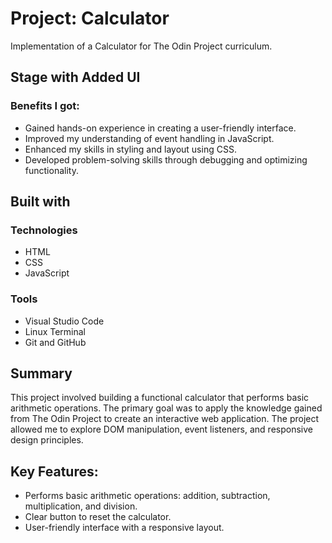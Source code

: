 # Project: Calculator
Implementation of a Calculator for The Odin Project curriculum.

## Stage with Added UI
### Benefits I got:
+ Gained hands-on experience in creating a user-friendly interface.
+ Improved my understanding of event handling in JavaScript.
+ Enhanced my skills in styling and layout using CSS.
+ Developed problem-solving skills through debugging and optimizing functionality.

## Built with
### Technologies
+ HTML
+ CSS
+ JavaScript

### Tools
+ Visual Studio Code
+ Linux Terminal
+ Git and GitHub

## Summary
This project involved building a functional calculator that performs basic arithmetic operations. The primary goal was to apply the knowledge gained from The Odin Project to create an interactive web application. The project allowed me to explore DOM manipulation, event listeners, and responsive design principles.

## Key Features:
+ Performs basic arithmetic operations: addition, subtraction, multiplication, and division.
+ Clear button to reset the calculator.
+ User-friendly interface with a responsive layout.


